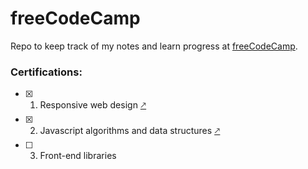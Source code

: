 # freeCodeCamp

Repo to keep track of my notes and learn progress at [freeCodeCamp](https://www.freecodecamp.org/learn/).

### Certifications:

- [x] 01. Responsive web design [&#129109;](https://www.freecodecamp.org/certification/adrianskar/responsive-web-design)
- [x] 02. Javascript algorithms and data structures [&#129109;](https://www.freecodecamp.org/certification/adrianskar/javascript-algorithms-and-data-structures)
- [ ] 03. Front-end libraries 
